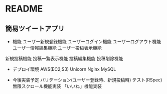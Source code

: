 # README

## 簡易ツイートアプリ

* 機能
ユーザー新規登録機能
ユーザーログイン機能
ユーザーログアウト機能
ユーザー情報編集機能
ユーザー投稿表示機能

新規投稿機能
投稿一覧表示機能
投稿編集機能
投稿削除機能

* デプロイ環境
AWS(EC2,S3)
Unicorn
Nginx
MySQL

* 今後実装予定
バリデーション(ユーザー登録時、新規投稿時)
テスト(RSpec)
無限スクロール機能実装
「いいね」機能実装
